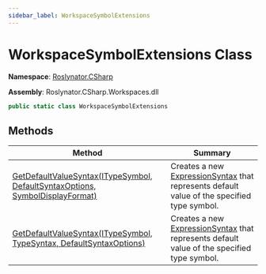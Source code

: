 ```yaml
---
sidebar_label: WorkspaceSymbolExtensions
---
```


# WorkspaceSymbolExtensions Class

**Namespace**: [Roslynator.CSharp](../index.md)

**Assembly**: Roslynator\.CSharp\.Workspaces\.dll

```csharp
public static class WorkspaceSymbolExtensions
```

## Methods

| Method | Summary |
| ------ | ------- |
| [GetDefaultValueSyntax(ITypeSymbol, DefaultSyntaxOptions, SymbolDisplayFormat)](GetDefaultValueSyntax/index.md#Roslynator_CSharp_WorkspaceSymbolExtensions_GetDefaultValueSyntax_Microsoft_CodeAnalysis_ITypeSymbol_Roslynator_CSharp_DefaultSyntaxOptions_Microsoft_CodeAnalysis_SymbolDisplayFormat_) | Creates a new [ExpressionSyntax](https://docs.microsoft.com/en-us/dotnet/api/microsoft.codeanalysis.csharp.syntax.expressionsyntax) that represents default value of the specified type symbol\. |
| [GetDefaultValueSyntax(ITypeSymbol, TypeSyntax, DefaultSyntaxOptions)](GetDefaultValueSyntax/index.md#Roslynator_CSharp_WorkspaceSymbolExtensions_GetDefaultValueSyntax_Microsoft_CodeAnalysis_ITypeSymbol_Microsoft_CodeAnalysis_CSharp_Syntax_TypeSyntax_Roslynator_CSharp_DefaultSyntaxOptions_) | Creates a new [ExpressionSyntax](https://docs.microsoft.com/en-us/dotnet/api/microsoft.codeanalysis.csharp.syntax.expressionsyntax) that represents default value of the specified type symbol\. |

